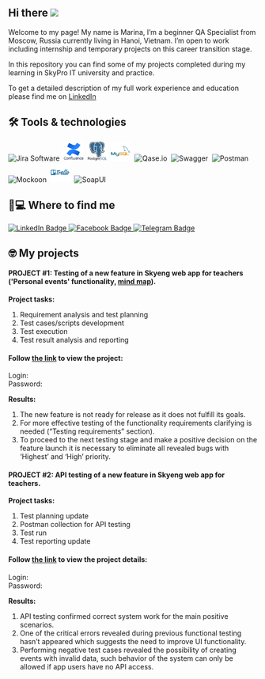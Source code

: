 <h2>Hi there <img src="https://github.com/blackcater/blackcater/raw/main/images/Hi.gif" height="32"/> </h2> 

Welcome to my page!
My name is Marina, I’m a beginner QA Specialist from Moscow, Russia currently living in Hanoi, Vietnam. I’m open to work including internship and temporary projects on this career transition stage. 

In this repository you can find some of my projects completed during my learning in SkyPro IT university and practice. 

To get a detailed description of my full work experience and education please find me on [LinkedIn](https://www.linkedin.com/in/marina-nesnova-2a8a9611a/)


<h2>🛠️ Tools & technologies</h2> 

<img src="https://opspl.com/wp-content/uploads/2019/11/Aishwarya_jira.png" title="Jira Software" alt="Jira Software" width="60" height="40"/>&nbsp;
<img src="https://raw.githubusercontent.com/devicons/devicon/1119b9f84c0290e0f0b38982099a2bd027a48bf1/icons/confluence/confluence-original-wordmark.svg" title="Confluence" alt="Confluence" width="40" height="40"/>&nbsp;
<img src="https://raw.githubusercontent.com/devicons/devicon/1119b9f84c0290e0f0b38982099a2bd027a48bf1/icons/postgresql/postgresql-original-wordmark.svg" title="PostgreSQL" alt="PostgreSQL" width="40" height="40"/>&nbsp;
<img src="https://raw.githubusercontent.com/devicons/devicon/1119b9f84c0290e0f0b38982099a2bd027a48bf1/icons/mysql/mysql-original-wordmark.svg" title="MySQL" alt="MySQL" width="40" height="40"/>&nbsp;
<img src="https://www.qase.io/images/q_logo.png?v=2" title="Qase.io" alt="Qase.io" width="40" height="40"/>&nbsp;
<img src="https://avatars.githubusercontent.com/u/7658037?s=280&v=4" title="Swagger" alt="Swagger" width="40" height="40"/>&nbsp;
<img src="https://images.g2crowd.com/uploads/product/image/large_detail/large_detail_fd527e1fc777d9e31b2a28e8d3c959a4/postman.jpg" title="Postman" alt="Postman" width="50" height="40"/>&nbsp;
<img src="https://mockoon.com/images/logo.svg" title="Mockoon" alt="Mockoon" width="60" height="40"/>&nbsp;
<img src="https://raw.githubusercontent.com/devicons/devicon/1119b9f84c0290e0f0b38982099a2bd027a48bf1/icons/trello/trello-plain-wordmark.svg" title="Trello" alt="Trello" width="40" height="40"/>&nbsp;
<img src="https://img.informer.com/icons/png/128/7206/7206623.png" title="SoapUI" alt="SoapUI" width="40" height="40"/>&nbsp;



<h2>📱💻 Where to find me</h2> 

<div id="badges">
  <a href="https://www.linkedin.com/in/marina-nesnova-2a8a9611a/">
    <img src="https://img.shields.io/badge/LinkedIn-blue?style=for-the-badge&logo=linkedin&logoColor=white" alt="LinkedIn Badge"/>
  </a>
  <a href="https://www.facebook.com/marina.solomentseva.39?mibextid=ZbWKwL">
    <img src="https://img.shields.io/badge/Facebook-blue?style=for-the-badge&logo=facebook&logoColor=white" alt="Facebook Badge"/>
  </a>
  <a href="https://t.me/ya_marin_a">
    <img src="https://img.shields.io/badge/Telegram-blue?style=for-the-badge&logo=telegram&logoColor=white" alt="Telegram Badge"/>
  </a>
</div>


<h2>🤓 My projects</h2> 


<h4> PROJECT #1: Testing of a new feature in Skyeng web app for teachers ('Personal events' functionality, <a href="https://miro.com/app/board/uXjVPw7l4AE=/">mind map</a>).</h4>

<strong><p> Project tasks:</p></strong>
<ol>
<li>	Requirement analysis and test planning</li>
<li> Test cases/scripts development</li>
<li> Test execution</li> 
<li> Test result analysis and reporting</li>
  </ol>
<h4>Follow <a href="https://nesnova.atlassian.net/wiki/spaces/~6367ed006bbefce0aca3132d/pages/1703963/1-2">the link</a> to view the project:</h4>
<p>Login:<br> 
Password:</p>

<strong><p> Results: </p></strong> 
<ol>
<li> The new feature is not ready for release as it does not fulfill its goals.</li>
<li> For more effective testing of the functionality requirements clarifying is needed (“Testing requirements” section).</li>
<li> To proceed to the next testing stage and make a positive decision on the feature launch it is necessary to eliminate all revealed bugs with ‘Highest’ and ‘High’ priority.</li>
  </ol>

<h4>PROJECT #2: API testing of a new feature in Skyeng web app for teachers.</h4>
 
<strong><p> Project tasks:</p></strong>
<ol>
<li> Test planning update</li>
<li> Postman collection for API testing</li>
<li> Test run</li>
<li> Test reporting update</li>
  </ol>

<h4>Follow <a href="https://nesnova.atlassian.net/wiki/spaces/~6367ed006bbefce0aca3132d/pages/1703963/1-2">the link</a> to view the project details:</h4>
<p>Login:<br> 
Password:</p> 

<strong><p> Results: </p></strong> 
<ol>
<li> API testing confirmed correct system work for the main positive scenarios.</li>
<li> One of the critical errors revealed during previous functional testing hasn’t appeared which suggests the need to improve UI functionality.</li>
<li> Performing negative test cases revealed the possibility of creating events with invalid data, such behavior of the system can only be allowed if app users have no API access.</li>
  </ol>

